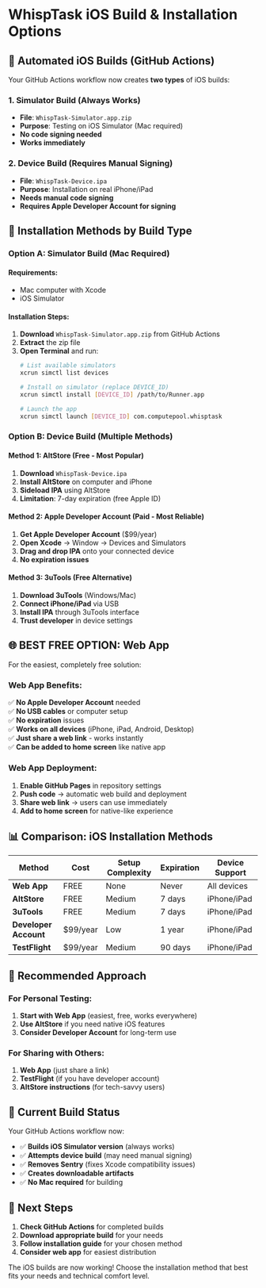 # WhispTask iOS Build & Installation Options

## 🚀 Automated iOS Builds (GitHub Actions)

Your GitHub Actions workflow now creates **two types** of iOS builds:

### 1. **Simulator Build** (Always Works)
- **File**: `WhispTask-Simulator.app.zip`
- **Purpose**: Testing on iOS Simulator (Mac required)
- **No code signing needed**
- **Works immediately**

### 2. **Device Build** (Requires Manual Signing)
- **File**: `WhispTask-Device.ipa` 
- **Purpose**: Installation on real iPhone/iPad
- **Needs manual code signing**
- **Requires Apple Developer Account for signing**

## 📱 Installation Methods by Build Type

### **Option A: Simulator Build (Mac Required)**

#### **Requirements:**
- Mac computer with Xcode
- iOS Simulator

#### **Installation Steps:**
1. **Download** `WhispTask-Simulator.app.zip` from GitHub Actions
2. **Extract** the zip file
3. **Open Terminal** and run:
   ```bash
   # List available simulators
   xcrun simctl list devices
   
   # Install on simulator (replace DEVICE_ID)
   xcrun simctl install [DEVICE_ID] /path/to/Runner.app
   
   # Launch the app
   xcrun simctl launch [DEVICE_ID] com.computepool.whisptask
   ```

### **Option B: Device Build (Multiple Methods)**

#### **Method 1: AltStore (Free - Most Popular)**
1. **Download** `WhispTask-Device.ipa`
2. **Install AltStore** on computer and iPhone
3. **Sideload IPA** using AltStore
4. **Limitation**: 7-day expiration (free Apple ID)

#### **Method 2: Apple Developer Account (Paid - Most Reliable)**
1. **Get Apple Developer Account** ($99/year)
2. **Open Xcode** → Window → Devices and Simulators
3. **Drag and drop IPA** onto your connected device
4. **No expiration issues**

#### **Method 3: 3uTools (Free Alternative)**
1. **Download 3uTools** (Windows/Mac)
2. **Connect iPhone/iPad** via USB
3. **Install IPA** through 3uTools interface
4. **Trust developer** in device settings

## 🌐 **BEST FREE OPTION: Web App**

For the easiest, completely free solution:

### **Web App Benefits:**
✅ **No Apple Developer Account** needed  
✅ **No USB cables** or computer setup  
✅ **No expiration** issues  
✅ **Works on all devices** (iPhone, iPad, Android, Desktop)  
✅ **Just share a web link** - works instantly  
✅ **Can be added to home screen** like native app  

### **Web App Deployment:**
1. **Enable GitHub Pages** in repository settings
2. **Push code** → automatic web build and deployment
3. **Share web link** → users can use immediately
4. **Add to home screen** for native-like experience

## 📊 **Comparison: iOS Installation Methods**

| Method | Cost | Setup Complexity | Expiration | Device Support |
|--------|------|------------------|------------|----------------|
| **Web App** | FREE | None | Never | All devices |
| **AltStore** | FREE | Medium | 7 days | iPhone/iPad |
| **3uTools** | FREE | Medium | 7 days | iPhone/iPad |
| **Developer Account** | $99/year | Low | 1 year | iPhone/iPad |
| **TestFlight** | $99/year | Medium | 90 days | iPhone/iPad |

## 🎯 **Recommended Approach**

### **For Personal Testing:**
1. **Start with Web App** (easiest, free, works everywhere)
2. **Use AltStore** if you need native iOS features
3. **Consider Developer Account** for long-term use

### **For Sharing with Others:**
1. **Web App** (just share a link)
2. **TestFlight** (if you have developer account)
3. **AltStore instructions** (for tech-savvy users)

## 🔧 **Current Build Status**

Your GitHub Actions workflow now:
- ✅ **Builds iOS Simulator version** (always works)
- ✅ **Attempts device build** (may need manual signing)
- ✅ **Removes Sentry** (fixes Xcode compatibility issues)
- ✅ **Creates downloadable artifacts**
- ✅ **No Mac required** for building

## 📝 **Next Steps**

1. **Check GitHub Actions** for completed builds
2. **Download appropriate build** for your needs
3. **Follow installation guide** for your chosen method
4. **Consider web app** for easiest distribution

The iOS builds are now working! Choose the installation method that best fits your needs and technical comfort level.
